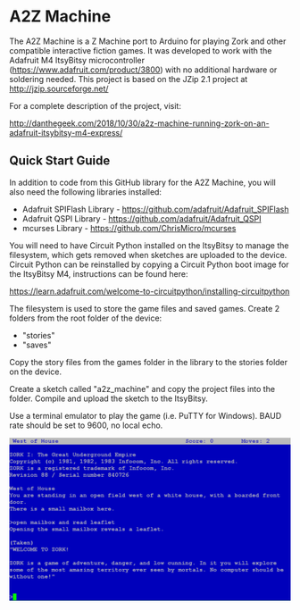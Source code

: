 # A2Z Machine

The A2Z Machine is a Z Machine port to Arduino for playing Zork and other compatible interactive fiction games. It was developed to work with the Adafruit M4 ItsyBitsy microcontroller (https://www.adafruit.com/product/3800) with no additional hardware or soldering needed. This project is based on the JZip 2.1 project at http://jzip.sourceforge.net/

For a complete description of the project, visit:

http://danthegeek.com/2018/10/30/a2z-machine-running-zork-on-an-adafruit-itsybitsy-m4-express/

## Quick Start Guide

In addition to code from this GitHub library for the A2Z Machine, you will also need the following libraries installed:

- Adafruit SPIFlash Library - https://github.com/adafruit/Adafruit_SPIFlash
- Adafruit QSPI Library - https://github.com/adafruit/Adafruit_QSPI
- mcurses Library - https://github.com/ChrisMicro/mcurses

You will need to have Circuit Python installed on the ItsyBitsy to manage the filesystem, which gets removed when sketches are uploaded to the device. Circuit Python can be reinstalled by copying a Circuit Python boot image for the ItsyBitsy M4, instructions can be found here:

https://learn.adafruit.com/welcome-to-circuitpython/installing-circuitpython

The filesystem is used to store the game files and saved games. Create 2 folders from the root folder of the device:

- "stories"
- "saves"

Copy the story files from the games folder in the library to the stories folder on the device. 

Create a sketch called "a2z_machine" and copy the project files into the folder. Compile and upload the sketch to the ItsyBitsy.

Use a terminal emulator to play the game (i.e. PuTTY for Windows). BAUD rate should be set to 9600, no local echo.

![ScreenShot](screenshot.png)
